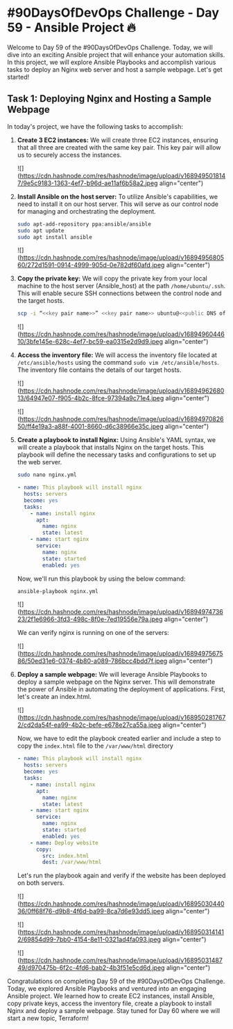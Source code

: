 # #90DaysOfDevOps Challenge - Day 59 - Ansible Project 🔥

Welcome to Day 59 of the #90DaysOfDevOps Challenge. Today, we will dive into an exciting Ansible project that will enhance your automation skills. In this project, we will explore Ansible Playbooks and accomplish various tasks to deploy an Nginx web server and host a sample webpage. Let's get started!

## Task 1: Deploying Nginx and Hosting a Sample Webpage

In today's project, we have the following tasks to accomplish:

1. **Create 3 EC2 instances:** We will create three EC2 instances, ensuring that all three are created with the same key pair. This key pair will allow us to securely access the instances.
    
    ![](https://cdn.hashnode.com/res/hashnode/image/upload/v1689495018147/9e5c9183-1363-4ef7-b96d-ae11af6b58a2.jpeg align="center")
    
2. **Install Ansible on the host server:** To utilize Ansible's capabilities, we need to install it on our host server. This will serve as our control node for managing and orchestrating the deployment.
    
    ```bash
    sudo apt-add-repository ppa:ansible/ansible
    sudo apt update
    sudo apt install ansible
    ```
    
    ![](https://cdn.hashnode.com/res/hashnode/image/upload/v1689495680560/272d1591-0914-4999-905d-0e782df60afd.jpeg align="center")
    
3. **Copy the private key:** We will copy the private key from your local machine to the host server (Ansible\_host) at the path `/home/ubuntu/.ssh`. This will enable secure SSH connections between the control node and the target hosts.
    
    ```bash
    scp -i “<<key pair name>>” <<key pair name>> ubuntu@<<public DNS of EC2>>:/home/ubuntu/.ssh
    ```
    
    ![](https://cdn.hashnode.com/res/hashnode/image/upload/v1689496044610/3bfe145e-628c-4ef7-bc59-ea0315e2d9d9.jpeg align="center")
    
4. **Access the inventory file:** We will access the inventory file located at `/etc/ansible/hosts` using the command `sudo vim /etc/ansible/hosts`. The inventory file contains the details of our target hosts.
    
    ![](https://cdn.hashnode.com/res/hashnode/image/upload/v1689496268013/64947e07-f905-4b2c-8fce-97394a9c71e4.jpeg align="center")
    
    ![](https://cdn.hashnode.com/res/hashnode/image/upload/v1689497082650/ff4e19a3-a88f-4001-8660-d6c38966e35c.jpeg align="center")
    
5. **Create a playbook to install Nginx:** Using Ansible's YAML syntax, we will create a playbook that installs Nginx on the target hosts. This playbook will define the necessary tasks and configurations to set up the web server.
    
    ```bash
    sudo nano nginx.yml
    ```
    
    ```yaml
    - name: This playbook will install nginx
      hosts: servers
      become: yes
      tasks:
        - name: install nginx
          apt:
            name: nginx
            state: latest
        - name: start nginx
          service:
            name: nginx
            state: started
            enabled: yes
    ```
    
    Now, we'll run this playbook by using the below command:
    
    ```bash
    ansible-playbook nginx.yml
    ```
    
    ![](https://cdn.hashnode.com/res/hashnode/image/upload/v1689497473623/2f1e6966-3fd3-498c-8f0e-7ed19556e79a.jpeg align="center")
    
    We can verify nginx is running on one of the servers:
    
    ![](https://cdn.hashnode.com/res/hashnode/image/upload/v1689497567586/50ed31e6-0374-4b80-a089-786bcc4bdd7f.jpeg align="center")
    
6. **Deploy a sample webpage:** We will leverage Ansible Playbooks to deploy a sample webpage on the Nginx server. This will demonstrate the power of Ansible in automating the deployment of applications. First, let's create an index.html.
    
    ![](https://cdn.hashnode.com/res/hashnode/image/upload/v1689502817672/cd2da54f-ea99-4b2c-befe-e678e27ca55a.jpeg align="center")
    
    Now, we have to edit the playbook created earlier and include a step to copy the `index.html` file to the `/var/www/html` directory
    
    ```yaml
    - name: This playbook will install nginx
      hosts: servers
      become: yes
      tasks:
        - name: install nginx
          apt:
            name: nginx
            state: latest
        - name: start nginx
          service:
            name: nginx
            state: started
            enabled: yes
        - name: Deploy website
          copy:
            src: index.html
            dest: /var/www/html
    ```
    
    Let's run the playbook again and verify if the website has been deployed on both servers.
    
    ![](https://cdn.hashnode.com/res/hashnode/image/upload/v1689503044036/0ff68f76-d9b8-4f6d-ba99-8ca7d6e93dd5.jpeg align="center")
    
    ![](https://cdn.hashnode.com/res/hashnode/image/upload/v1689503141412/69854d99-7bb0-4154-8e11-0321ad4fa093.jpeg align="center")
    
    ![](https://cdn.hashnode.com/res/hashnode/image/upload/v1689503148749/d970475b-6f2c-4fd6-bab2-4b3f51e5cd6d.jpeg align="center")
    

Congratulations on completing Day 59 of the #90DaysOfDevOps Challenge. Today, we explored Ansible Playbooks and ventured into an engaging Ansible project. We learned how to create EC2 instances, install Ansible, copy private keys, access the inventory file, create a playbook to install Nginx and deploy a sample webpage. Stay tuned for Day 60 where we will start a new topic, Terraform!